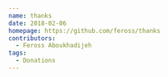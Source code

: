 ```yaml
---
name: thanks
date: 2018-02-06
homepage: https://github.com/feross/thanks
contributors:
  - Feross Aboukhadijeh
tags:
  - Donations
---
```

